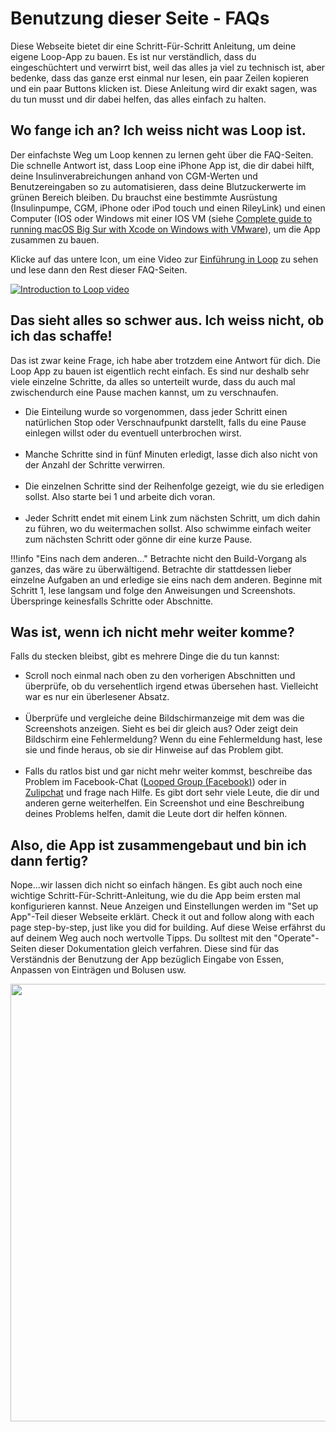 # Benutzung dieser Seite - FAQs

Diese Webseite bietet dir eine Schritt-Für-Schritt Anleitung, um deine eigene Loop-App zu bauen. Es ist nur verständlich, dass du eingeschüchtert und verwirrt bist, weil das alles ja viel zu technisch ist, aber bedenke, dass das ganze erst einmal nur lesen, ein paar Zeilen kopieren und ein paar Buttons klicken ist. Diese Anleitung wird dir exakt sagen, was du tun musst und dir dabei helfen, das alles einfach zu halten.

## Wo fange ich an? Ich weiss nicht was Loop ist.

Der einfachste Weg um Loop kennen zu lernen geht über die FAQ-Seiten. Die schnelle Antwort ist, dass Loop eine iPhone App ist, die dir dabei hilft, deine Insulinverabreichungen anhand von CGM-Werten und Benutzereingaben so zu automatisieren, dass deine Blutzuckerwerte im grünen Bereich bleiben. Du brauchst eine bestimmte Ausrüstung (Insulinpumpe, CGM, iPhone oder iPod touch und einen RileyLink) und einen Computer (IOS oder Windows mit einer IOS VM (siehe [Complete guide to running macOS Big Sur with Xcode on Windows with VMware](https://macosvmware.tech.blog/)), um die App zusammen zu bauen.

Klicke auf das untere Icon, um eine Video zur [Einführung in Loop](https://youtu.be/qw_u1lqboCs) zu sehen und lese dann den Rest dieser FAQ-Seiten. 

<a href="https://youtu.be/qw_u1lqboCs" target="_blank"><img src="../img/intro-to-loop.png"  title="Introduction to Loop video" /></a>

## Das sieht alles so schwer aus. Ich weiss nicht, ob ich das schaffe!

Das ist zwar keine Frage, ich habe aber trotzdem eine Antwort für dich. Die Loop App zu bauen ist eigentlich recht einfach. Es sind nur deshalb sehr viele einzelne Schritte, da alles so unterteilt wurde, dass du auch mal zwischendurch eine Pause machen kannst, um zu verschnaufen.

* Die Einteilung wurde so vorgenommen, dass jeder Schritt einen natürlichen Stop oder Verschnaufpunkt darstellt, falls du eine Pause einlegen willst oder du eventuell unterbrochen wirst.</br></br>
* Manche Schritte sind in fünf Minuten erledigt, lasse dich also nicht von der Anzahl der Schritte verwirren.</br></br>
* Die einzelnen Schritte sind der Reihenfolge gezeigt, wie du sie erledigen sollst. Also starte bei 1 und arbeite dich voran.</br></br>
* Jeder Schritt endet mit einem Link zum nächsten Schritt, um dich dahin zu führen, wo du weitermachen sollst. Also schwimme einfach weiter zum nächsten Schritt oder gönne dir eine kurze Pause.

!!!info "Eins nach dem anderen..." Betrachte nicht den Build-Vorgang als ganzes, das wäre zu überwältigend. Betrachte dir stattdessen lieber einzelne Aufgaben an und erledige sie eins nach dem anderen. Beginne mit Schritt 1, lese langsam und folge den Anweisungen und Screenshots. Überspringe keinesfalls Schritte oder Abschnitte.

## Was ist, wenn ich nicht mehr weiter komme?

Falls du stecken bleibst, gibt es mehrere Dinge die du tun kannst:

* Scroll noch einmal nach oben zu den vorherigen Abschnitten und überprüfe, ob du versehentlich irgend etwas übersehen hast. Vielleicht war es nur ein überlesener Absatz.</br></br>
* Überprüfe und vergleiche deine Bildschirmanzeige mit dem was die Screenshots anzeigen. Sieht es bei dir gleich aus? Oder zeigt dein Bildschirm eine Fehlermeldung? Wenn du eine Fehlermeldung hast, lese sie und finde heraus, ob sie dir Hinweise auf das Problem gibt.</br></br>
* Falls du ratlos bist und gar nicht mehr weiter kommst, beschreibe das Problem im Facebook-Chat (<a href="https://www.facebook.com/groups/TheLoopedGroup/" target="_blank">Looped Group (Facebook)</a>) oder in <a href="https://loop.zulipchat.com/" target="_blank">Zulipchat</a> und frage nach Hilfe. Es gibt dort sehr viele Leute, die dir und anderen gerne weiterhelfen. Ein Screenshot und eine Beschreibung deines Problems helfen, damit die Leute dort dir helfen können.

## Also, die App ist zusammengebaut und bin ich dann fertig?

Nope...wir lassen dich nicht so einfach hängen. Es gibt auch noch eine wichtige Schritt-Für-Schritt-Anleitung, wie du die App beim ersten mal konfigurieren kannst. Neue Anzeigen und Einstellungen werden im "Set up App"-Teil dieser Webseite erklärt. Check it out and follow along with each page step-by-step, just like you did for building. Auf diese Weise erfährst du auf deinem Weg auch noch wertvolle Tipps. Du solltest mit den "Operate"-Seiten dieser Dokumentation gleich verfahren. Diese sind für das Verständnis der Benutzung der App bezüglich Eingabe von Essen, Anpassen von Einträgen und Bolusen usw.

<p align="center">
<img src="../img/setup-app.png" width="700">
</p>


